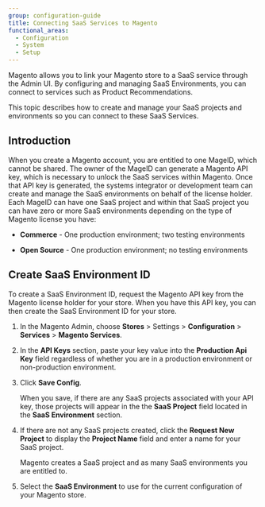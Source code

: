 ```yaml
---
group: configuration-guide
title: Connecting SaaS Services to Magento
functional_areas:
  - Configuration
  - System
  - Setup
---
```


Magento allows you to link your Magento store to a SaaS service through the Admin UI. By configuring and managing SaaS Environments, you can connect to services such as Product Recommendations.

This topic describes how to create and manage your SaaS projects and environments so you can connect to these SaaS Services.

## Introduction

When you create a Magento account, you are entitled to one MageID, which cannot be shared. The owner of the MageID can generate a Magento API key, which is necessary to unlock the SaaS services within Magento. Once that API key is generated, the systems integrator or development team can create and manage the SaaS environments on behalf of the license holder. Each MageID can have one SaaS project and within that SaaS project you can have zero or more SaaS environments depending on the type of Magento license you have:

-  **Commerce** - One production environment; two testing environments

-  **Open Source** - One production environment; no testing environments

## Create SaaS Environment ID

To create a SaaS Environment ID, request the Magento API key from the Magento license holder for your store. When you have this API key, you can then create the SaaS Environment ID for your store.

1. In the Magento Admin, choose **Stores** > Settings > **Configuration** > **Services** > **Magento Services**.

1. In the **API Keys** section, paste your key value into the **Production Api Key** field regardless of whether you are in a production environment or non-production environment.

1. Click **Save Config**.

   When you save, if there are any SaaS projects associated with your API key, those projects will appear in the the **SaaS Project** field located in the **SaaS Environment** section.

1. If there are not any SaaS projects created, click the **Request New Project** to display the **Project Name** field and enter a name for your SaaS project.

   Magento creates a SaaS project and as many SaaS environments you are entitled to.

1. Select the **SaaS Environment** to use for the current configuration of your Magento store.
